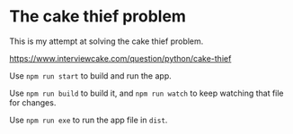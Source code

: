 # The cake thief problem

This is my attempt at solving the cake thief problem.

https://www.interviewcake.com/question/python/cake-thief

Use `npm run start` to build and run the app.

Use `npm run build` to build it, and `npm run watch` to keep watching that file for changes.

Use `npm run exe` to run the app file in `dist`.
